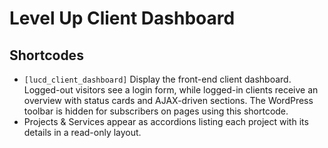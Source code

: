 # Level Up Client Dashboard

## Shortcodes

- `[lucd_client_dashboard]` Display the front-end client dashboard. Logged-out visitors see a login form, while logged-in clients receive an overview with status cards and AJAX-driven sections. The WordPress toolbar is hidden for subscribers on pages using this shortcode.
- Projects & Services appear as accordions listing each project with its details in a read-only layout.

